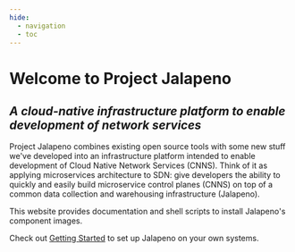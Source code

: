 ```yaml
---
hide:
  - navigation
  - toc
---
```

# Welcome to Project Jalapeno

## *A cloud-native infrastructure platform to enable development of network services*

Project Jalapeno combines existing open source tools with some new stuff we've developed into an infrastructure platform intended to enable development of Cloud Native Network Services (CNNS).  Think of it as applying microservices architecture to SDN: give developers the ability to quickly and easily build microservice control planes (CNNS) on top of a common data collection and warehousing infrastructure (Jalapeno).

This website provides documentation and shell scripts to install Jalapeno's component images.

Check out [Getting Started](install/gettingstarted.md) to set up Jalapeno on your own systems.
